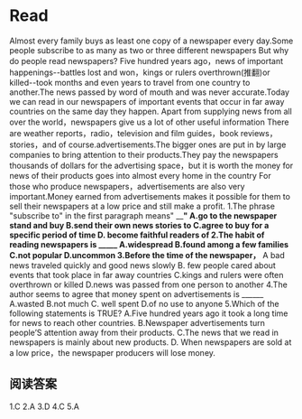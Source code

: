 # Read
Almost every family buys as least one copy of a newspaper every day.Some people subscribe to as many as two or three different newspapers But why do people read newspapers?
Five hundred years ago，news of important happenings--battles lost and won，kings or rulers overthrown(推翻)or killed--took months and even years to travel from one country to another.The news passed by word of mouth and was never accurate.Today we can read in our newspapers of important events that occur in far away countries on the same day they happen.
Apart from supplying news from all over the world，newspapers give us a lot of other useful information There are weather reports，radio，television and film guides，book reviews，stories，and of course.advertisements.The bigger ones are put in by large companies to bring attention to their products.They pay the newspapers thousands of dollars for the advertising space，but it is worth the money for news of their products goes into almost every home in the country For those who produce newspapers，advertisements are also very important.Money earned from advertisements makes it possible for them to sell their newspapers at a low price and still make a profit.
1.The phrase "subscribe to" in the first paragraph means" ________"
A.go to the newspaper stand and buy
B.send their own news stories to
C.agree to buy for a specific period of time
D. become faithful readers of
2.The habit of reading newspapers is _____
A.widespread
B.found among a few families
C.not popular
D.uncommon
3.Before the time of the newspaper，______
A bad news traveled quickly and good news slowly
B. few people cared about events that took place in far away countries
C.kings and rulers were often overthrown or killed
D.news was passed from one person to another
4.The author seems to agree that money spent on advertisements is ______
A.wasted
B.not much
C. well spent
D.of no use to anyone
5.Which of the following statements is TRUE?
A.Five hundred years ago it took a long time for news to reach other countries.
B.Newspaper advertisements turn people’S attention away from their products.
C.The news that we read in newspapers is mainly about new products.
D. When newspapers are sold at a low price，the newspaper producers will lose money.
## 阅读答案
1.C
2.A
3.D
4.C
5.A
